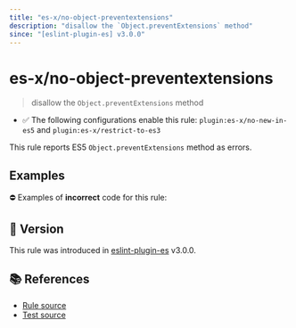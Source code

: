 ```yaml
---
title: "es-x/no-object-preventextensions"
description: "disallow the `Object.preventExtensions` method"
since: "[eslint-plugin-es] v3.0.0"
---
```


# es-x/no-object-preventextensions
> disallow the `Object.preventExtensions` method

- ✅ The following configurations enable this rule: `plugin:es-x/no-new-in-es5` and `plugin:es-x/restrict-to-es3`

This rule reports ES5 `Object.preventExtensions` method as errors.

## Examples

⛔ Examples of **incorrect** code for this rule:

<eslint-playground type="bad" code="/*eslint es-x/no-object-preventextensions: error */
Object.preventExtensions(obj)
" />

## 🚀 Version

This rule was introduced in [eslint-plugin-es] v3.0.0.

[eslint-plugin-es]: https://github.com/mysticatea/eslint-plugin-es

## 📚 References

- [Rule source](https://github.com/ota-meshi/eslint-plugin-es-x/blob/master/lib/rules/no-object-preventextensions.js)
- [Test source](https://github.com/ota-meshi/eslint-plugin-es-x/blob/master/tests/lib/rules/no-object-preventextensions.js)

